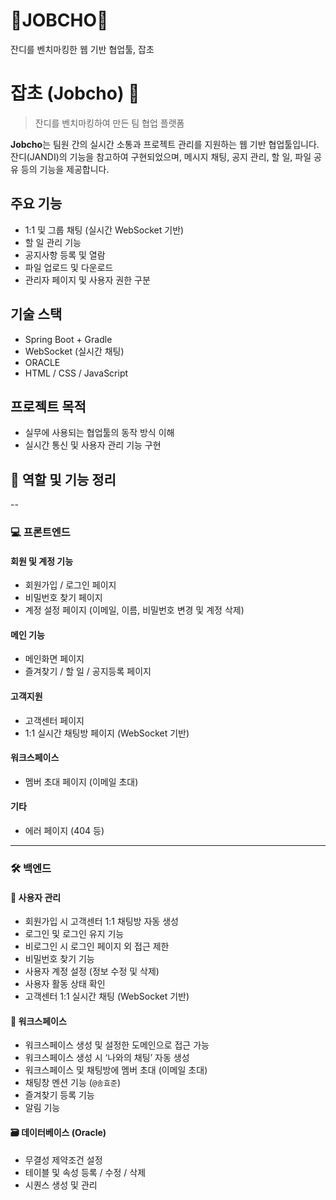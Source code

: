 # 🌿JOBCHO🌿
잔디를 벤치마킹한 웹 기반 협업툴, 잡초

# 잡초 (Jobcho) 🌱
> 잔디를 벤치마킹하여 만든 팀 협업 플랫폼

**Jobcho**는 팀원 간의 실시간 소통과 프로젝트 관리를 지원하는 웹 기반 협업툴입니다.  
잔디(JANDI)의 기능을 참고하여 구현되었으며, 메시지 채팅, 공지 관리, 할 일, 파일 공유 등의 기능을 제공합니다.

## 주요 기능
- 1:1 및 그룹 채팅 (실시간 WebSocket 기반)
- 할 일 관리 기능
- 공지사항 등록 및 열람
- 파일 업로드 및 다운로드
- 관리자 페이지 및 사용자 권한 구분

## 기술 스택
- Spring Boot + Gradle
- WebSocket (실시간 채팅)
- ORACLE
- HTML / CSS / JavaScript 

## 프로젝트 목적
- 실무에 사용되는 협업툴의 동작 방식 이해
- 실시간 통신 및 사용자 관리 기능 구현

## 🔧 역할 및 기능 정리

--

### 💻 프론트엔드

#### 회원 및 계정 기능
- 회원가입 / 로그인 페이지
- 비밀번호 찾기 페이지
- 계정 설정 페이지 (이메일, 이름, 비밀번호 변경 및 계정 삭제)

#### 메인 기능
- 메인화면 페이지
- 즐겨찾기 / 할 일 / 공지등록 페이지

#### 고객지원
- 고객센터 페이지
- 1:1 실시간 채팅방 페이지 (WebSocket 기반)

#### 워크스페이스
- 멤버 초대 페이지 (이메일 초대)

#### 기타
- 에러 페이지 (404 등)

---

### 🛠 백엔드

#### 🧑 사용자 관리
- 회원가입 시 고객센터 1:1 채팅방 자동 생성
- 로그인 및 로그인 유지 기능
- 비로그인 시 로그인 페이지 외 접근 제한
- 비밀번호 찾기 기능
- 사용자 계정 설정 (정보 수정 및 삭제)
- 사용자 활동 상태 확인
- 고객센터 1:1 실시간 채팅 (WebSocket 기반)

#### 🏢 워크스페이스
- 워크스페이스 생성 및 설정한 도메인으로 접근 가능
- 워크스페이스 생성 시 ‘나와의 채팅’ 자동 생성
- 워크스페이스 및 채팅방에 멤버 초대 (이메일 초대)
- 채팅창 멘션 기능 (`@송효준`)
- 즐겨찾기 등록 기능
- 알림 기능

#### 🗃 데이터베이스 (Oracle)
- 무결성 제약조건 설정
- 테이블 및 속성 등록 / 수정 / 삭제
- 시퀀스 생성 및 관리
